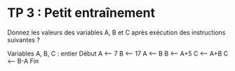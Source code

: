 # TP 3 : Petit entraînement

Donnez les valeurs des variables A, B et C après exécution des instructions suivantes ?

Variables
         A, B, C : entier
         Début
         A <— 7
         B <— 17
         A <— B
         B <— A+5
         C <— A+B
         C <— B-A
         Fin